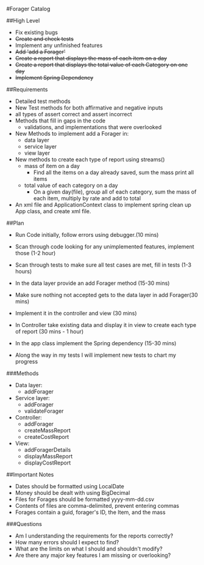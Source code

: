 #Forager Catalog

##High Level
- Fix existing bugs
- ~~Create and check tests~~
- Implement any unfinished features
- ~~Add 'add a Forager'~~
- ~~Create a report that displays the mass of each item on a day~~
- ~~Create a report that displays the total value of each Category on one day~~
- ~~Implement Spring Dependency~~

##Requirements
- Detailed test methods
- New Test methods for both affirmative and negative inputs
- all types of assert correct and assert incorrect
- Methods that fill in gaps in the code
  - validations, and implementations that were overlooked
- New Methods to implement add a Forager in:
  - data layer
  - service layer
  - view layer 
- New methods to create each type of report using streams()
  - mass of item on a day
    - Find all the items on a day already saved, sum the mass
      print all items
  - total value of each category on a day
    - On a given day(file), group all of each category, sum the
    mass of each item, multiply by rate and add to total
- An xml file and ApplicationContext class to implement spring
     clean up App class, and create xml file.

##Plan
- Run Code initially, follow errors using debugger.(10 mins)
- Scan through code looking for any unimplemented features, implement those (1-2 hour)
- Scan through tests to make sure all test cases are met, fill in tests (1-3 hours)
- In the data layer provide an add Forager method (15-30 mins)
- Make sure nothing not accepted gets to the data layer in add Forager(30 mins)
- Implement it in the controller and view (30 mins)
- In Controller take existing data and display it in view to create
each type of report (30 mins - 1 hour)
- In the app class implement the Spring dependency (15-30 mins)

- Along the way in my tests I will implement new tests to chart my progress

###Methods
- Data layer:
  - addForager
- Service layer:
  - addForager
  - validateForager
- Controller:
  - addForager
  - createMassReport
  - createCostReport
- View:
  - addForagerDetails
  - displayMassReport
  - displayCostReport

##Important Notes
- Dates should be formatted using LocalDate
- Money should be dealt with using BigDecimal
- Files for Forages should be formatted yyyy-mm-dd.csv
- Contents of files are comma-delimited, prevent entering commas
- Forages contain a guid, forager's ID, the Item, and the mass

###Questions
- Am I understanding the requirements for the reports correctly?
- How many errors should I expect to find?
- What are the limits on what I should and shouldn't modify?
- Are there any major key features I am missing or overlooking?



